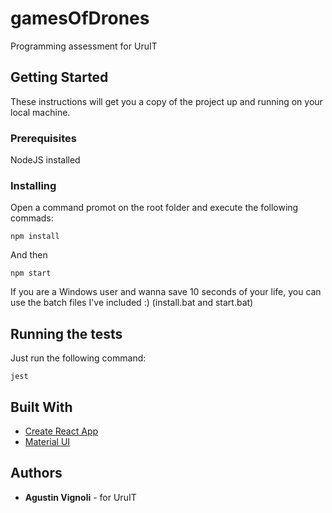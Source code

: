 # gamesOfDrones
Programming assessment for UruIT

## Getting Started

These instructions will get you a copy of the project up and running on your local machine.

### Prerequisites

NodeJS installed

### Installing

Open a command promot on the root folder and execute the following commads:

```
npm install
```

And then

```
npm start
```

If you are a Windows user and wanna save 10 seconds of your life, you can use the batch files I've included :)
(install.bat and start.bat)

## Running the tests

Just run the following command:

```
jest
```

## Built With

* [Create React App](https://github.com/facebook/create-react-app)
* [Material UI](https://material-ui.com/)

## Authors

* **Agustin Vignoli** - for UruIT
